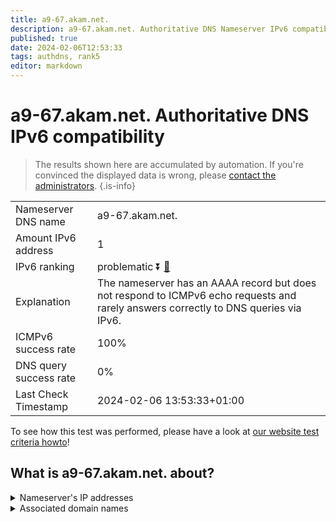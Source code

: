 ```yaml
---
title: a9-67.akam.net.
description: a9-67.akam.net. Authoritative DNS Nameserver IPv6 compatibility
published: true
date: 2024-02-06T12:53:33
tags: authdns, rank5
editor: markdown
---
```


# a9-67.akam.net. Authoritative DNS IPv6 compatibility

> The results shown here are accumulated by automation. If you're convinced the displayed data is wrong, please [contact the administrators](/howto/chat). 
{.is-info}




|   |   |
| - | - |
| Nameserver DNS name | a9-67.akam.net.
| Amount IPv6 address | 1
| IPv6 ranking | problematic :arrow_double_down: [🔗](/howto/ranking) |
| Explanation | The nameserver has an AAAA record but does not respond to ICMPv6 echo requests and rarely answers correctly to DNS queries via IPv6. |
| ICMPv6 success rate | 100%|
| DNS query success rate | 0% |
| Last Check Timestamp | 2024-02-06 13:53:33+01:00 |

To see how this test was performed, please have a look at [our website test criteria howto](/howto/testcriteria/authdns)!


## What is a9-67.akam.net. about?




<details>
<summary>Nameserver's IP addresses</summary>

2a02:26f0:117::43

</details>



<details>
<summary>Associated domain names</summary>

tesla.com

www.sc.com

www.teradata.com

</details>
